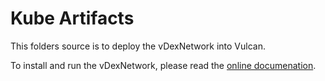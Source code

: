 # Kube Artifacts

This folders source is to deploy the vDexNetwork into Vulcan.

To install and run the vDexNetwork, please read the [online documenation](https://vdexnetwork.readthedocs.io/en/latest/vulcan/install.html).
